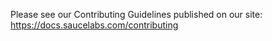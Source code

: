 Please see our Contributing Guidelines published on our site: https://docs.saucelabs.com/contributing
